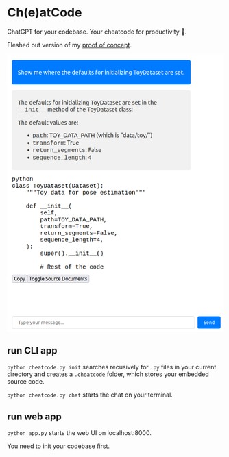 # Ch(e)atCode

ChatGPT for your codebase. Your cheatcode for productivity 🚀.




Fleshed out version of my [proof of concept](https://github.com/rasdani/chat-your-code).

![Demo Pic](./demo.png)


## run CLI app

`python cheatcode.py init` searches recusively for `.py` files in your current directory and creates a `.cheatcode` folder, which stores your embedded source code.

`python cheatcode.py chat` starts the chat on your terminal.

## run web app

`python app.py` starts the web UI on localhost:8000.

You need to init your codebase first.
